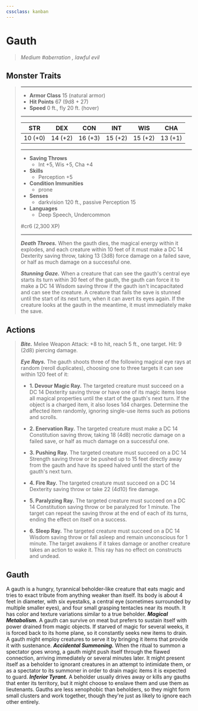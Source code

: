 ```yaml
---
cssclass: kanban
---
```


# Gauth
>*Medium #aberration , lawful evil*
## Monster Traits
>___
>- **Armor Class** 15 (natural armor)
>- **Hit Points** 67 (9d8 + 27)
>- **Speed** 0 ft., fly 20 ft. (hover)
>___
>|STR|DEX|CON|INT|WIS|CHA|
>|:---:|:---:|:---:|:---:|:---:|:---:|
>|10 (+0)|14 (+2)|16 (+3)|15 (+2)|15 (+2)|13 (+1)|
>___
>- **Saving Throws**
>	 - Int +5, Wis +5, Cha +4
>- **Skills**
>	 - Perception +5
>- **Condition Immunities**
>	 - prone
>- **Senses**
>	 - darkvision 120 ft., passive Perception 15
>- **Languages**
>	 - Deep Speech, Undercommon
>
> #cr6 (2,300 XP)
>___
>***Death Throes.*** When the gauth dies, the magical energy within it explodes, and each creature within 10 feet of it must make a DC 14 Dexterity saving throw, taking 13 (3d8) force damage on a failed save, or half as much damage on a successful one.  
>
>***Stunning Gaze.*** When a creature that can see the gauth's central eye starts its turn within 30 feet of the gauth, the gauth can force it to make a DC 14 Wisdom saving throw if the gauth isn't incapacitated and can see the creature. A creature that fails the save is stunned until the start of its next turn, when it can avert its eyes again. If the creature looks at the gauth in the meantime, it must immediately make the save.  
>
## Actions
>***Bite.*** Melee Weapon Attack: +8 to hit, reach 5 ft., one target. Hit: 9 (2d8) piercing damage.  
>
>***Eye Rays.*** The gauth shoots three of the following magical eye rays at random (reroll duplicates), choosing one to three targets it can see within 120 feet of it:  
>- **1. Devour Magic Ray.** The targeted creature must succeed on a DC 14 Dexterity saving throw or have one of its magic items lose all magical properties until the start of the gauth's next turn. If the object is a charged item, it also loses 1d4 charges. Determine the affected item randomly, ignoring single-use items such as potions and scrolls.
>
>- **2. Enervation Ray.** The targeted creature must make a DC 14 Constitution saving throw, taking 18 (4d8) necrotic damage on a failed save, or half as much damage on a successful one.
>
>- **3. Pushing Ray.** The targeted creature must succeed on a DC 14 Strength saving throw or be pushed up to 15 feet directly away from the gauth and have its speed halved until the start of the gauth's next turn.
>
>- **4. Fire Ray.** The targeted creature must succeed on a DC 14 Dexterity saving throw or take 22 (4d10) fire damage.
>
>- **5. Paralyzing Ray.** The targeted creature must succeed on a DC 14 Constitution saving throw or be paralyzed for 1 minute. The target can repeat the saving throw at the end of each of its turns, ending the effect on itself on a success.
>
>- **6. Sleep Ray.** The targeted creature must succeed on a DC 14 Wisdom saving throw or fall asleep and remain unconscious for 1 minute. The target awakens if it takes damage or another creature takes an action to wake it. This ray has no effect on constructs and undead.
## Gauth
A gauth is a hungry, tyrannical beholder-like creature that eats magic and tries to exact tribute from anything weaker than itself. Its body is about 4 feet in diameter, with six eyestalks, a central eye (sometimes surrounded by multiple smaller eyes), and four small grasping tentacles near its mouth. It has color and texture variations similar to a true beholder.
***Magical Metabolism.***  A gauth can survive on meat but prefers to sustain itself with power drained from magic objects. If starved of magic for several weeks, it is forced back to its home plane, so it constantly seeks new items to drain. A gauth might employ creatures to serve it by bringing it items that provide it with sustenance.
***Accidental Summoning.***  When the ritual to summon a spectator goes wrong, a gauth might push itself through the flawed connection, arriving immediately or several minutes later. It might present itself as a beholder to ignorant creatures in an attempt to intimidate them, or as a spectator to its summoner in order to drain magic items it is expected to guard.
***Inferior Tyrant.***  A beholder usually drives away or kills any gauths that enter its territory, but it might choose to enslave them and use them as lieutenants. Gauths are less xenophobic than beholders, so they might form small clusters and work together, though they're just as likely to ignore each other entirely.
